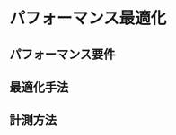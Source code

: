 # パフォーマンス最適化

## パフォーマンス要件
<!-- 目標とするパフォーマンス指標 -->

## 最適化手法
<!-- 具体的な最適化手法 -->

## 計測方法
<!-- パフォーマンスの計測・評価方法 -->